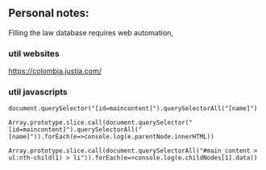 ## Personal notes:
Filling the law database requires web automation,
### util websites
https://colombia.justia.com/
### util javascripts 
```document.querySelector("[id=maincontent]").querySelectorAll("[name]")```

```Array.prototype.slice.call(document.querySelector("[id=maincontent]").querySelectorAll("[name]")).forEach(e=>console.log(e.parentNode.innerHTML))```

```Array.prototype.slice.call(document.querySelectorAll("#main_content > ul:nth-child(1) > li")).forEach(e=>console.log(e.childNodes[1].data))```
